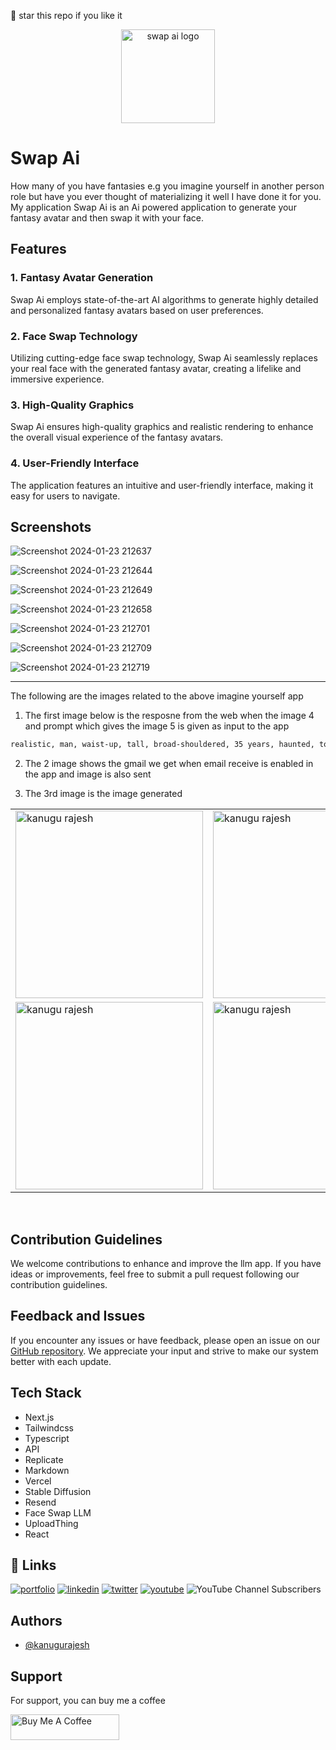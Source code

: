 🌟 star this repo if you like it 

<div align=center>
  <img src="https://github.com/kanugurajesh/Swap-Image-Ai-Generator/assets/77529419/0f8b5068-cd09-4480-984b-4269c183c349" alt="swap ai logo" width=150 height=150>
</div>

# Swap Ai

How many of you have fantasies e.g you imagine yourself in another person role but have you ever thought of materializing it well I have done it for you. My application Swap Ai is an Ai powered application to generate your fantasy avatar and then swap it with your face.

## Features

### 1. Fantasy Avatar Generation
   Swap Ai employs state-of-the-art AI algorithms to generate highly detailed and personalized fantasy avatars based on user preferences.

### 2. Face Swap Technology
   Utilizing cutting-edge face swap technology, Swap Ai seamlessly replaces your real face with the generated fantasy avatar, creating a lifelike and immersive experience.

### 3. High-Quality Graphics
   Swap Ai ensures high-quality graphics and realistic rendering to enhance the overall visual experience of the fantasy avatars.

### 4. User-Friendly Interface
   The application features an intuitive and user-friendly interface, making it easy for users to navigate.

## Screenshots

![Screenshot 2024-01-23 212637](https://github.com/kanugurajesh/Swap-Image-Ai-Generator/assets/77529419/5b3b7d7b-4168-4210-aa25-f6f2ecd9e5d0)

![Screenshot 2024-01-23 212644](https://github.com/kanugurajesh/Swap-Image-Ai-Generator/assets/77529419/aec379a8-413e-4167-91ae-d4920b68017d)

![Screenshot 2024-01-23 212649](https://github.com/kanugurajesh/Swap-Image-Ai-Generator/assets/77529419/cd24a5e9-d4d3-4c6c-8c05-c7961bbb57c1)

![Screenshot 2024-01-23 212658](https://github.com/kanugurajesh/Swap-Image-Ai-Generator/assets/77529419/0b30286c-d742-420e-a667-35101ef686c9)

![Screenshot 2024-01-23 212701](https://github.com/kanugurajesh/Swap-Image-Ai-Generator/assets/77529419/580d9b91-79d9-452b-b9f3-3230c34fbd0e)

![Screenshot 2024-01-23 212709](https://github.com/kanugurajesh/Swap-Image-Ai-Generator/assets/77529419/51c336b8-0969-4281-b6aa-db421f6d4b83)

![Screenshot 2024-01-23 212719](https://github.com/kanugurajesh/Swap-Image-Ai-Generator/assets/77529419/3025baf6-f53c-4c25-b53f-2be301d950f1)

<hr>

<p>The following are the images related to the above imagine yourself app</p>

1. The first image below is the resposne from the web when the image 4 and prompt which gives the image 5 is given as input to the app
   
```bash
realistic, man, waist-up, tall, broad-shouldered, 35 years, haunted, tough, clean-shaven, realistic dark blond hair, tired, focused realistic light gray eyes, solid black background, bodyguard, wearing gray T-shirt, no pockets
```

2. The 2 image shows the gmail we get when email receive is enabled in the app and image is also sent

3. The 3rd image is the image generated

<table>
  <tr>
    <td valign="top"><img src="https://github.com/kanugurajesh/Career-Guide/assets/77529419/c94ea8b2-3073-4a5a-a2ef-01c03ea7816e" alt="kanugu rajesh" width=300 height=300></td>
    <td valign="top"><img src="https://github.com/kanugurajesh/Career-Guide/assets/77529419/fda257bd-b83f-4c2f-9096-de483167fa46" alt="kanugu rajesh" width=300 height=300></td>
    <td valign="top"><img src="https://github.com/kanugurajesh/Career-Guide/assets/77529419/68c41bb8-769c-4506-b5d3-e0953aab2783" alt="kanugu rajesh" width=300 height=300></td>
  </tr>
  <tr>
    <td valign="top"><img src="https://github.com/kanugurajesh/Career-Guide/assets/77529419/24e52300-427a-418a-98f4-9f77b3553ad1" alt="kanugu rajesh" width=300 height=300></td>
    <td valign="top"><img src="https://github.com/kanugurajesh/Career-Guide/assets/77529419/6f9dffcd-5a50-4a3e-b7bf-cb516a9b2286" alt="kanugu rajesh" width=300 height=300></td>
  </tr>
</table>

<br>

## Contribution Guidelines

We welcome contributions to enhance and improve the llm app. If you have ideas or improvements, feel free to submit a pull request following our contribution guidelines.

## Feedback and Issues

If you encounter any issues or have feedback, please open an issue on our [GitHub repository](https://github.com/kanugurajesh/Student-LMS/issues). We appreciate your input and strive to make our system better with each update.

## Tech Stack

- Next.js
- Tailwindcss
- Typescript
- API
- Replicate
- Markdown
- Vercel
- Stable Diffusion
- Resend
- Face Swap LLM
- UploadThing
- React

## 🔗 Links
[![portfolio](https://img.shields.io/badge/my_portfolio-000?style=for-the-badge&logo=ko-fi&logoColor=white)](https://rajeshportfolio.me/)
[![linkedin](https://img.shields.io/badge/linkedin-0A66C2?style=for-the-badge&logo=linkedin&logoColor=white)](https://www.linkedin.com/in/rajesh-kanugu-aba8a3254/)
[![twitter](https://img.shields.io/badge/twitter-1DA1F2?style=for-the-badge&logo=twitter&logoColor=white)](https://twitter.com/exploringengin1)
[![youtube](https://img.shields.io/badge/YouTube-red?style=for-the-badge&logo=youtube&logoColor=white)](https://youtube.com/@RajeshCoder)
![YouTube Channel Subscribers](https://img.shields.io/youtube/channel/subscribers/UCK8JZ6oQY32SQO3ohLWkuxw)
  
## Authors

- [@kanugurajesh](https://github.com/kanugurajesh)

## Support

For support, you can buy me a coffee

<a href="https://www.buymeacoffee.com/kanugurajen" target="_blank"><img src="https://cdn.buymeacoffee.com/buttons/default-orange.png" alt="Buy Me A Coffee" height="41" width="174"></a>

